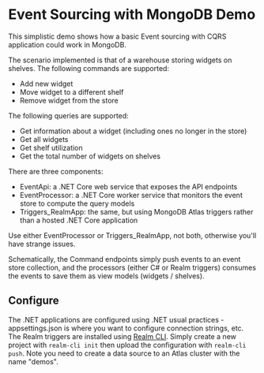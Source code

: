 Event Sourcing with MongoDB Demo
================================

This simplistic demo shows how a basic Event sourcing with CQRS application could work in MongoDB.

The scenario implemented is that of a warehouse storing widgets on shelves. The following commands are supported:
* Add new widget
* Move widget to a different shelf
* Remove widget from the store

The following queries are supported:
* Get information about a widget (including ones no longer in the store)
* Get all widgets
* Get shelf utilization
* Get the total number of widgets on shelves

There are three components:

* EventApi: a .NET Core web service that exposes the API endpoints
* EventProcessor: a .NET Core worker service that monitors the event store to compute the query models
* Triggers_RealmApp: the same, but using MongoDB Atlas triggers rather than a hosted .NET Core application

Use either EventProcessor or Triggers_RealmApp, not both, otherwise you'll have strange issues.

Schematically, the Command endpoints simply push events to an event store collection, and the processors (either C# or Realm triggers) consumes the events to save them as view models (widgets / shelves).

Configure
---------

The .NET applications are configured using .NET usual practices - appsettings.json is where you want to configure connection strings, etc.
The Realm triggers are installed using [Realm CLI](https://docs.mongodb.com/realm/cli/). Simply create a new project with `realm-cli init` then upload the configuration with `realm-cli push`. Note you need to create a data source to an Atlas cluster with the name "demos".

